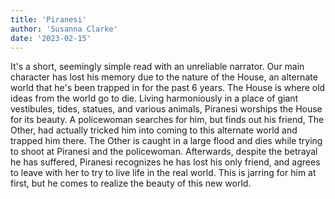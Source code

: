 ```yaml
---
title: 'Piranesi'
author: 'Susanna Clarke'
date: '2023-02-15'
---
```


It's a short, seemingly simple read with an unreliable narrator. Our main character has lost his memory due to the nature of the House, an alternate world that he's been trapped in for the past 6 years. The House is where old ideas from the world go to die. Living harmoniously in a place of giant vestibules, tides, statues, and various animals, Piranesi worships the House for its beauty. A policewoman searches for him, but finds out his friend, The Other, had actually tricked him into coming to this alternate world and trapped him there. The Other is caught in a large flood and dies while trying to shoot at Piranesi and the policewoman. Afterwards, despite the betrayal he has suffered, Piranesi recognizes he has lost his only friend, and agrees to leave with her to try to live life in the real world. This is jarring for him at first, but he comes to realize the beauty of this new world.
